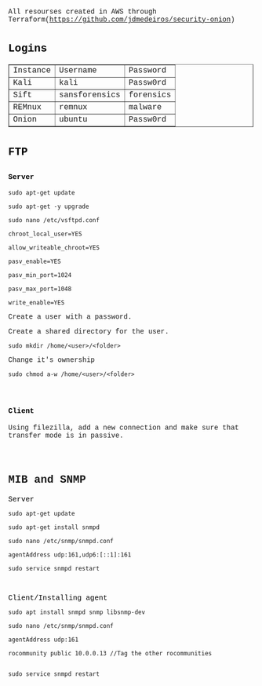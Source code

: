 <p><span style="font-family:Courier New,Courier,monospace">All resourses created in AWS through Terraform(<a href="https://github.com/jdmedeiros/security-onion">https://github.com/jdmedeiros/security-onion</a>)</span></p>

<h1><span style="font-family:Courier New,Courier,monospace"><span style="font-size:22px"><strong><span style="color:#000000">Logins</span></strong></span></span></h1>

<table border="1" cellpadding="1" cellspacing="1" style="width:500px">
	<tbody>
		<tr>
			<td><span style="font-family:Courier New,Courier,monospace">Instance</span></td>
			<td><span style="font-family:Courier New,Courier,monospace">Username</span></td>
			<td><span style="font-family:Courier New,Courier,monospace">Password</span></td>
		</tr>
		<tr>
			<td><span style="font-family:Courier New,Courier,monospace">Kali</span></td>
			<td><span style="font-family:Courier New,Courier,monospace">kali</span></td>
			<td><span style="font-family:Courier New,Courier,monospace">Passw0rd</span></td>
		</tr>
		<tr>
			<td><span style="font-family:Courier New,Courier,monospace">Sift</span></td>
			<td><span style="font-family:Courier New,Courier,monospace">sansforensics</span></td>
			<td><span style="font-family:Courier New,Courier,monospace">forensics</span></td>
		</tr>
		<tr>
			<td><span style="font-family:Courier New,Courier,monospace">REMnux</span></td>
			<td><span style="font-family:Courier New,Courier,monospace">remnux</span></td>
			<td><span style="font-family:Courier New,Courier,monospace">malware</span></td>
		</tr>
		<tr>
			<td><span style="font-family:Courier New,Courier,monospace">Onion</span></td>
			<td><span style="font-family:Courier New,Courier,monospace">ubuntu</span></td>
			<td><span style="font-family:Courier New,Courier,monospace">Passw0rd</span></td>
		</tr>
	</tbody>
</table>

<h1><span style="font-family:Courier New,Courier,monospace"><span style="font-size:22px"><strong><span style="color:#000000">FTP</span></strong></span></span></h1>

<h2><span style="font-family:Courier New,Courier,monospace"><span style="font-size:11pt"><span style="color:#000000">Server</span></span></span></h2>

<pre>
<code class="language-bash">sudo apt-get update

sudo apt-get -y upgrade

sudo nano /etc/vsftpd.conf</code></pre>

<pre>
<code class="language-markdown">chroot_local_user=YES

allow_writeable_chroot=YES

pasv_enable=YES

pasv_min_port=1024

pasv_max_port=1048

write_enable=YES</code></pre>

<p><span style="font-family:Courier New,Courier,monospace">Create a user with a password.</span></p>

<p><span style="font-family:Courier New,Courier,monospace">Create a shared directory for the user.</span></p>

<pre>
<code class="language-bash">sudo mkdir /home/&lt;user&gt;/&lt;folder&gt;</code></pre>

<p><span style="font-family:Courier New,Courier,monospace">Change it&#39;s ownership</span></p>

<pre>
<code class="language-bash">sudo chmod a-w /home/&lt;user&gt;/&lt;folder&gt;</code></pre>

<p>&nbsp;</p>

<h2><span style="font-family:Courier New,Courier,monospace"><span style="font-size:11pt"><span style="color:#000000">Client</span></span></span></h2>

<p><span style="font-family:Courier New,Courier,monospace">Using filezilla, add a new connection and make sure that transfer mode is in passive.</span></p>

<p>&nbsp;</p>

<h1><span style="font-size:22px"><strong><span style="font-family:Courier New,Courier,monospace">MIB and SNMP</span></strong></span></h1>

<p><span style="font-family:Courier New,Courier,monospace"><span style="font-size:11pt"><span style="color:#000000">Server</span></span></span></p>

<pre>
<code class="language-bash">sudo apt-get update

sudo apt-get install snmpd

sudo nano /etc/snmp/snmpd.conf</code></pre>

<pre>
<code class="language-markdown">agentAddress udp:161,udp6:[::1]:161</code></pre>

<pre>
<code>sudo service snmpd restart</code></pre>

<p>&nbsp;</p>

<p><span style="font-family:Courier New,Courier,monospace"><span style="font-size:11pt"><span style="color:#000000">Client/Installing agent</span></span></span></p>

<pre>
<code>sudo apt install snmpd snmp libsnmp-dev</code></pre>

<pre>
<code>sudo nano /etc/snmp/snmpd.conf</code></pre>

<pre>
<code>agentAddress udp:161

rocommunity public 10.0.0.13 //Tag the other rocommunities</code></pre>

<pre>
<code>
sudo service snmpd restart</code></pre>
